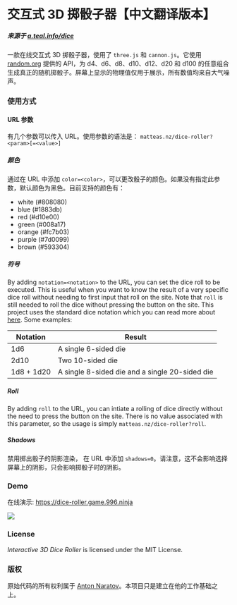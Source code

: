 # 交互式 3D 掷骰子器【中文翻译版本】
##### 来源于 [a.teal.info/dice](https://a.teal.info/dice)

一款在线交互式 3D 掷骰子器，使用了 `three.js` 和 `cannon.js`。它使用 [random.org](https://random.org) 提供的 API，为 d4、d6、d8、d10、d12、d20 和 d100 的任意组合生成真正的随机掷骰子。屏幕上显示的物理值仅用于展示，所有数值均来自大气噪声。

### 使用方式

#### URL 参数

有几个参数可以传入 URL。使用参数的语法是： `matteas.nz/dice-roller?<param>[=<value>]`

##### 颜色
通过在 URL 中添加 `color=<color>`，可以更改骰子的颜色。如果没有指定此参数，默认颜色为黑色。目前支持的颜色有：

- white (#808080)
- blue (#1883db)
- red (#d10e00)
- green (#008a17)
- orange (#fc7b03)
- purple (#7d0099)
- brown (#593304)

##### 符号

By adding `notation=<notation>` to the URL, you can set the dice roll to be executed. This is useful when you want to know the result of a very specific dice roll without needing to first input that roll on the site. Note that `roll` is still needed to roll the dice without pressing the button on the site. This project uses the standard dice notation which you can read more about [here](https://en.wikipedia.org/wiki/Dice_notation). Some examples:

| Notation | Result |
| -------- | ------ |
| 1d6      | A single 6-sided die |
| 2d10     | Two 10-sided die |
| 1d8 + 1d20 | A single 8-sided die and a single 20-sided die |

##### Roll

By adding `roll` to the URL, you can intiate a rolling of dice directly without
the need to press the button on the site. There is no value associated with
this parameter, so the usage is simply `matteas.nz/dice-roller?roll`.

##### Shadows

禁用掷出骰子的阴影渲染， 在 URL 中添加 `shadows=0`。请注意，这不会影响选择屏幕上的阴影，只会影响掷骰子时的阴影。

### Demo

在线演示: https://dice-roller.game.996.ninja

![](dice-roller-demo.gif)

### License

*Interactive 3D Dice Roller* is licensed under the MIT License.

### 版权

原始代码的所有权利属于 [Anton Naratov](http://www.teall.info/)。本项目只是建立在他的工作基础之上。
